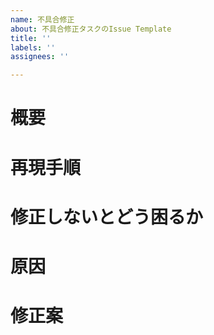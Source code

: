 ```yaml
---
name: 不具合修正
about: 不具合修正タスクのIssue Template
title: ''
labels: ''
assignees: ''

---
```


<!-- 不具合のテンプレート -->
# 概要
# 再現手順
# 修正しないとどう困るか
# 原因
# 修正案
